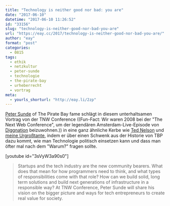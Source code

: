 ```yaml
---
title: "Technology is neither good nor bad: you are"
date: "2017-06-10"
datetime: "2017-06-10 11:26:52"
id: "33156"
slug: "technology-is-neither-good-nor-bad-you-are"
url: "https://eay.cc/2017/technology-is-neither-good-nor-bad-you-are/"
author: "eay"
format: "post"
categories:
  - 0815
tags:
  - ethik
  - netzkultur
  - peter-sunde
  - technologie
  - the-pirate-bay
  - urheberrecht
  - vortrag
meta:
  - yourls_shorturl: "http://eay.li/2zp"
---
```


[Peter Sunde](https://en.wikipedia.org/wiki/Peter_Sunde) of The Pirate Bay fame schlägt in diesem unterhaltsamen Vortrag von der TNW Conference ((Fun-Fact: Wir waren 2008 bei der "The Next Web Conference", um der legendären Amsterdam-Live-Episode von [Diggnation](https://en.wikipedia.org/wiki/Diggnation) beizuwohnen.)) in eine ganz ähnliche Kerbe wie [Ted Nelson](https://eay.cc/2017/good-and-bad-news-about-computers/) und [meine Urgroßtante](https://eay.cc/2017/im-internet-gibt-es-gute-und-schlechte-dinge/), indem er über einen Schwenk aus der Historie von TBP dazu kommt, wie man Technologie politisch einsetzen kann und dass man öfter mal nach dem "Warum?" fragen sollte.

\[youtube id="3sVyW3a90s0"\]

> Startups and the tech industry are the new community bearers. What does that mean for how programmers need to think, and what types of responsibilities come with that role? How can we build solid, long term solutions and build next generations of infrastructure in a responsible way? At TNW Conference, Peter Sunde will share his vision on the bigger picture and ways for tech entrepreneurs to create real value for society.
